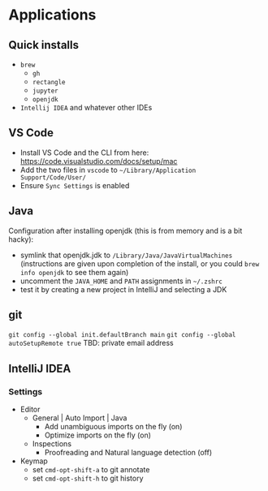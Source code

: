 # Applications

## Quick installs
* `brew` 
    * `gh`
    * `rectangle`
    * `jupyter`
    * `openjdk`
* `Intellij IDEA` and whatever other IDEs

## VS Code
* Install VS Code and the CLI from here: https://code.visualstudio.com/docs/setup/mac
* Add the two files in `vscode` to `~/Library/Application Support/Code/User/`
* Ensure `Sync Settings` is enabled

## Java
Configuration after installing openjdk (this is from memory and is a bit hacky):
* symlink that openjdk.jdk to `/Library/Java/JavaVirtualMachines` (instructions are given upon completion of the install, or you could `brew info openjdk` to see them again)
* uncomment the `JAVA_HOME` and `PATH` assignments in `~/.zshrc`
* test it by creating a new project in IntelliJ and selecting a JDK

## git
`git config --global init.defaultBranch main`
`git config --global autoSetupRemote true`
TBD: private email address

## IntelliJ IDEA

### Settings
* Editor
    * General | Auto Import | Java 
        * Add unambiguous imports on the fly (on)
        * Optimize imports on the fly (on)
    * Inspections
        * Proofreading and Natural language detection (off)
* Keymap
    * set `cmd-opt-shift-a` to git annotate
    * set `cmd-opt-shift-h` to git history
    